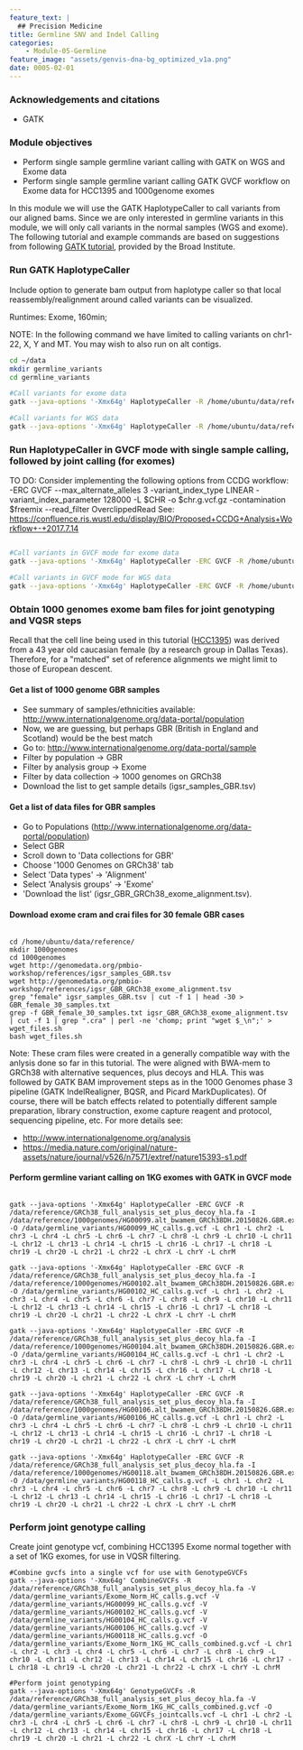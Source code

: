 ```yaml
---
feature_text: |
  ## Precision Medicine
title: Germline SNV and Indel Calling
categories:
    - Module-05-Germline
feature_image: "assets/genvis-dna-bg_optimized_v1a.png"
date: 0005-02-01
---
```


### Acknowledgements and citations

- GATK

### Module objectives

- Perform single sample germline variant calling with GATK on WGS and Exome data
- Perform single sample germline variant calling GATK GVCF workflow on Exome data for HCC1395 and 1000genome exomes

In this module we will use the GATK HaplotypeCaller to call variants from our aligned bams. Since we are only interested in germline variants in this module, we will only call variants in the normal samples (WGS and exome). The following tutorial and example commands are based on suggestions from following [GATK tutorial](https://gatkforums.broadinstitute.org/gatk/discussion/7869/howto-discover-variants-with-gatk-a-gatk-workshop-tutorial), provided by the Broad Institute. 

### Run GATK HaplotypeCaller

Include option to generate bam output from haplotype caller so that local reassembly/realignment around called variants can be visualized.

Runtimes: Exome, 160min; 

NOTE: In the following command we have limited to calling variants on chr1-22, X, Y and MT. You may wish to also run on alt contigs.

```bash
cd ~/data
mkdir germline_variants
cd germline_variants

#Call variants for exome data
gatk --java-options '-Xmx64g' HaplotypeCaller -R /home/ubuntu/data/reference/GRCh38_full_analysis_set_plus_decoy_hla.fa -I /home/ubuntu/data/alignment/Exome_Norm_sorted_mrkdup_bqsr.bam -O /home/ubuntu/data/germline_variants/Exome_Norm_HC_calls.vcf --bam-output /home/ubuntu/data/germline_variants/Exome_Norm_HC_out.bam -L chr1 -L chr2 -L chr3 -L chr4 -L chr5 -L chr6 -L chr7 -L chr8 -L chr9 -L chr10 -L chr11 -L chr12 -L chr13 -L chr14 -L chr15 -L chr16 -L chr17 -L chr18 -L chr19 -L chr20 -L chr21 -L chr22 -L chrX -L chrY -L chrM

#Call variants for WGS data
gatk --java-options '-Xmx64g' HaplotypeCaller -R /home/ubuntu/data/reference/GRCh38_full_analysis_set_plus_decoy_hla.fa -I /home/ubuntu/data/alignment/WGS_Norm_merged_sorted_mrkdup_bqsr.bam -O /home/ubuntu/data/germline_variants/WGS_Norm_HC_calls.vcf --bam-output /home/ubuntu/data/germline_variants/WGS_Norm_HC_out.bam -L chr1 -L chr2 -L chr3 -L chr4 -L chr5 -L chr6 -L chr7 -L chr8 -L chr9 -L chr10 -L chr11 -L chr12 -L chr13 -L chr14 -L chr15 -L chr16 -L chr17 -L chr18 -L chr19 -L chr20 -L chr21 -L chr22 -L chrX -L chrY -L chrM                                      

```

### Run HaplotypeCaller in GVCF mode with single sample calling, followed by joint calling (for exomes)

TO DO: Consider implementing the following options from CCDG workflow: -ERC GVCF --max_alternate_alleles 3 -variant_index_type LINEAR -variant_index_parameter 128000 -L $CHR -o $chr.g.vcf.gz -contamination $freemix --read_filter OverclippedRead
See: https://confluence.ris.wustl.edu/display/BIO/Proposed+CCDG+Analysis+Workflow+-+2017.7.14

```bash

#Call variants in GVCF mode for exome data
gatk --java-options '-Xmx64g' HaplotypeCaller -ERC GVCF -R /home/ubuntu/data/reference/GRCh38_full_analysis_set_plus_decoy_hla.fa -I /home/ubuntu/data/alignment/Exome_Norm_sorted_mrkdup_bqsr.bam -O /home/ubuntu/data/germline_variants/Exome_Norm_HC_calls.g.vcf --bam-output /home/ubuntu/data/germline_variants/Exome_Norm_HC_GVCF_out.bam -L chr1 -L chr2 -L chr3 -L chr4 -L chr5 -L chr6 -L chr7 -L chr8 -L chr9 -L chr10 -L chr11 -L chr12 -L chr13 -L chr14 -L chr15 -L chr16 -L chr17 -L chr18 -L chr19 -L chr20 -L chr21 -L chr22 -L chrX -L chrY -L chrM

#Call variants in GVCF mode for WGS data
gatk --java-options '-Xmx64g' HaplotypeCaller -ERC GVCF -R /home/ubuntu/data/reference/GRCh38_full_analysis_set_plus_decoy_hla.fa -I /home/ubuntu/data/alignment/WGS_Norm_merged_sorted_mrkdup_bqsr.bam -O /home/ubuntu/data/germline_variants/WGS_Norm_HC_calls.g.vcf --bam-output /home/ubuntu/data/germline_variants/WGS_Norm_HC_GVCF_out.bam -L chr1 -L chr2 -L chr3 -L chr4 -L chr5 -L chr6 -L chr7 -L chr8 -L chr9 -L chr10 -L chr11 -L chr12 -L chr13 -L chr14 -L chr15 -L chr16 -L chr17 -L chr18 -L chr19 -L chr20 -L chr21 -L chr22 -L chrX -L chrY -L chrM

```


### Obtain 1000 genomes exome bam files for joint genotyping and VQSR steps

Recall that the cell line being used in this tutorial ([HCC1395](https://www.atcc.org/Products/All/CRL-2324.aspx)) was derived from a 43 year old caucasian female (by a research group in Dallas Texas). Therefore, for a "matched" set of reference alignments we might limit to those of European descent.    

#### Get a list of 1000 genome GBR samples

- See summary of samples/ethnicities available: http://www.internationalgenome.org/data-portal/population
- Now, we are guessing, but perhaps GBR (British in England and Scotland) would be the best match
- Go to: http://www.internationalgenome.org/data-portal/sample
- Filter by population -> GBR
- Filter by analysis group -> Exome
- Filter by data collection -> 1000 genomes on GRCh38
- Download the list to get sample details (igsr_samples_GBR.tsv)

#### Get a list of data files for GBR samples

- Go to Populations (http://www.internationalgenome.org/data-portal/population)
- Select GBR
- Scroll down to 'Data collections for GBR'
- Choose '1000 Genomes on GRCh38' tab
- Select 'Data types' -> 'Alignment'
- Select 'Analysis groups' -> 'Exome'
- 'Download the list' (igsr_GBR_GRCh38_exome_alignment.tsv). 

#### Download exome cram and crai files for 30 female GBR cases

```

cd /home/ubuntu/data/reference/
mkdir 1000genomes
cd 1000genomes
wget http://genomedata.org/pmbio-workshop/references/igsr_samples_GBR.tsv
wget http://genomedata.org/pmbio-workshop/references/igsr_GBR_GRCh38_exome_alignment.tsv 
grep "female" igsr_samples_GBR.tsv | cut -f 1 | head -30 > GBR_female_30_samples.txt
grep -f GBR_female_30_samples.txt igsr_GBR_GRCh38_exome_alignment.tsv | cut -f 1 | grep ".cra" | perl -ne 'chomp; print "wget $_\n";' > wget_files.sh
bash wget_files.sh

```

Note: These cram files were created in a generally compatible way with the anlysis done so far in this tutorial. The were aligned with BWA-mem to GRCh38 with alternative sequences, plus decoys and HLA. This was followed by GATK BAM improvement steps as in the 1000 Genomes phase 3 pipeline (GATK IndelRealigner, BQSR, and Picard MarkDuplicates). Of course, there will be batch effects related to potentially different sample preparation, library construction, exome capture reagent and protocol, sequencing pipeline, etc. For more details see:

- http://www.internationalgenome.org/analysis
- https://media.nature.com/original/nature-assets/nature/journal/v526/n7571/extref/nature15393-s1.pdf

#### Perform germline variant calling on 1KG exomes with GATK in GVCF mode

```

gatk --java-options '-Xmx64g' HaplotypeCaller -ERC GVCF -R /data/reference/GRCh38_full_analysis_set_plus_decoy_hla.fa -I /data/reference/1000genomes/HG00099.alt_bwamem_GRCh38DH.20150826.GBR.exome.cram -O /data/germline_variants/HG00099_HC_calls.g.vcf -L chr1 -L chr2 -L chr3 -L chr4 -L chr5 -L chr6 -L chr7 -L chr8 -L chr9 -L chr10 -L chr11 -L chr12 -L chr13 -L chr14 -L chr15 -L chr16 -L chr17 -L chr18 -L chr19 -L chr20 -L chr21 -L chr22 -L chrX -L chrY -L chrM

gatk --java-options '-Xmx64g' HaplotypeCaller -ERC GVCF -R /data/reference/GRCh38_full_analysis_set_plus_decoy_hla.fa -I /data/reference/1000genomes/HG00102.alt_bwamem_GRCh38DH.20150826.GBR.exome.cram -O /data/germline_variants/HG00102_HC_calls.g.vcf -L chr1 -L chr2 -L chr3 -L chr4 -L chr5 -L chr6 -L chr7 -L chr8 -L chr9 -L chr10 -L chr11 -L chr12 -L chr13 -L chr14 -L chr15 -L chr16 -L chr17 -L chr18 -L chr19 -L chr20 -L chr21 -L chr22 -L chrX -L chrY -L chrM

gatk --java-options '-Xmx64g' HaplotypeCaller -ERC GVCF -R /data/reference/GRCh38_full_analysis_set_plus_decoy_hla.fa -I /data/reference/1000genomes/HG00104.alt_bwamem_GRCh38DH.20150826.GBR.exome.cram -O /data/germline_variants/HG00104_HC_calls.g.vcf -L chr1 -L chr2 -L chr3 -L chr4 -L chr5 -L chr6 -L chr7 -L chr8 -L chr9 -L chr10 -L chr11 -L chr12 -L chr13 -L chr14 -L chr15 -L chr16 -L chr17 -L chr18 -L chr19 -L chr20 -L chr21 -L chr22 -L chrX -L chrY -L chrM

gatk --java-options '-Xmx64g' HaplotypeCaller -ERC GVCF -R /data/reference/GRCh38_full_analysis_set_plus_decoy_hla.fa -I /data/reference/1000genomes/HG00106.alt_bwamem_GRCh38DH.20150826.GBR.exome.cram -O /data/germline_variants/HG00106_HC_calls.g.vcf -L chr1 -L chr2 -L chr3 -L chr4 -L chr5 -L chr6 -L chr7 -L chr8 -L chr9 -L chr10 -L chr11 -L chr12 -L chr13 -L chr14 -L chr15 -L chr16 -L chr17 -L chr18 -L chr19 -L chr20 -L chr21 -L chr22 -L chrX -L chrY -L chrM

gatk --java-options '-Xmx64g' HaplotypeCaller -ERC GVCF -R /data/reference/GRCh38_full_analysis_set_plus_decoy_hla.fa -I /data/reference/1000genomes/HG00118.alt_bwamem_GRCh38DH.20150826.GBR.exome.cram -O /data/germline_variants/HG00118_HC_calls.g.vcf -L chr1 -L chr2 -L chr3 -L chr4 -L chr5 -L chr6 -L chr7 -L chr8 -L chr9 -L chr10 -L chr11 -L chr12 -L chr13 -L chr14 -L chr15 -L chr16 -L chr17 -L chr18 -L chr19 -L chr20 -L chr21 -L chr22 -L chrX -L chrY -L chrM

```

### Perform joint genotype calling

Create joint genotype vcf, combining HCC1395 Exome normal together with a set of 1KG exomes, for use in VQSR filtering.

```
#Combine gvcfs into a single vcf for use with GenotypeGVCFs
gatk --java-options '-Xmx64g' CombineGVCFs -R /data/reference/GRCh38_full_analysis_set_plus_decoy_hla.fa -V /data/germline_variants/Exome_Norm_HC_calls.g.vcf -V /data/germline_variants/HG00099_HC_calls.g.vcf -V /data/germline_variants/HG00102_HC_calls.g.vcf -V /data/germline_variants/HG00104_HC_calls.g.vcf -V /data/germline_variants/HG00106_HC_calls.g.vcf -V /data/germline_variants/HG00118_HC_calls.g.vcf -O /data/germline_variants/Exome_Norm_1KG_HC_calls_combined.g.vcf -L chr1 -L chr2 -L chr3 -L chr4 -L chr5 -L chr6 -L chr7 -L chr8 -L chr9 -L chr10 -L chr11 -L chr12 -L chr13 -L chr14 -L chr15 -L chr16 -L chr17 -L chr18 -L chr19 -L chr20 -L chr21 -L chr22 -L chrX -L chrY -L chrM

#Perform joint genotyping
gatk --java-options '-Xmx64g' GenotypeGVCFs -R /data/reference/GRCh38_full_analysis_set_plus_decoy_hla.fa -V /data/germline_variants/Exome_Norm_1KG_HC_calls_combined.g.vcf -O /data/germline_variants/Exome_GGVCFs_jointcalls.vcf -L chr1 -L chr2 -L chr3 -L chr4 -L chr5 -L chr6 -L chr7 -L chr8 -L chr9 -L chr10 -L chr11 -L chr12 -L chr13 -L chr14 -L chr15 -L chr16 -L chr17 -L chr18 -L chr19 -L chr20 -L chr21 -L chr22 -L chrX -L chrY -L chrM

```
